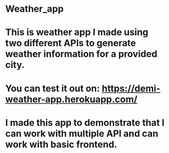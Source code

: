 # Weather_app
# This is weather app I made using two different APIs to generate weather information for a provided city.
# You can test it out on: https://demi-weather-app.herokuapp.com/
# I made this app to demonstrate that I can work with multiple API and can work with basic frontend.
